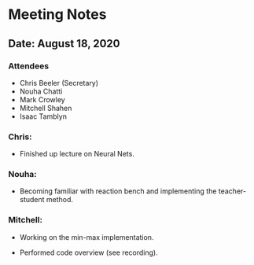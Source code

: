 # Meeting Notes

## Date: August 18, 2020

### Attendees

- Chris Beeler (Secretary)
- Nouha Chatti
- Mark Crowley
- Mitchell Shahen 
- Isaac Tamblyn 

### Chris:

* Finished up lecture on Neural Nets.

### Nouha:

* Becoming familiar with reaction bench and implementing the teacher-student method.

### Mitchell:

* Working on the min-max implementation.

* Performed code overview (see recording).
